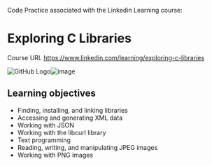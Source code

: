 Code Practice associated with the Linkedin Learning course: 

# Exploring C Libraries

Course URL https://www.linkedin.com/learning/exploring-c-libraries

![GitHub Logo](/images/logo.png)![image](https://user-images.githubusercontent.com/45753986/128147262-6fb91815-8bc5-45bf-9d89-c30837aaf076.png)



## Learning objectives

- Finding, installing, and linking libraries
- Accessing and generating XML data
- Working with JSON
- Working with the libcurl library
- Text programming
- Reading, writing, and manipulating JPEG images
- Working with PNG images

